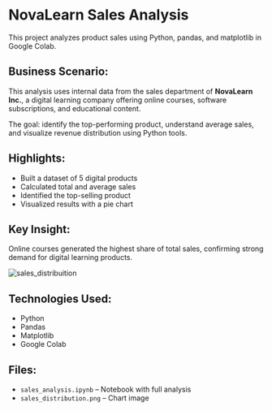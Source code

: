 # NovaLearn Sales Analysis

This project analyzes product sales using Python, pandas, and matplotlib in Google Colab.

## Business Scenario:
This analysis uses internal data from the sales department of **NovaLearn Inc.**, a digital learning company offering online courses, software subscriptions, and educational content.

The goal: identify the top-performing product, understand average sales, and visualize revenue distribution using Python tools.

## Highlights:
- Built a dataset of 5 digital products
- Calculated total and average sales
- Identified the top-selling product
- Visualized results with a pie chart

## Key Insight:
Online courses generated the highest share of total sales, confirming strong demand for digital learning products.

![sales_distribuition](https://github.com/user-attachments/assets/62924533-bf71-41a0-b6d5-310073061b5d)


## Technologies Used:
- Python
- Pandas
- Matplotlib
- Google Colab

## Files:
- `sales_analysis.ipynb` – Notebook with full analysis
- `sales_distribution.png` – Chart image
